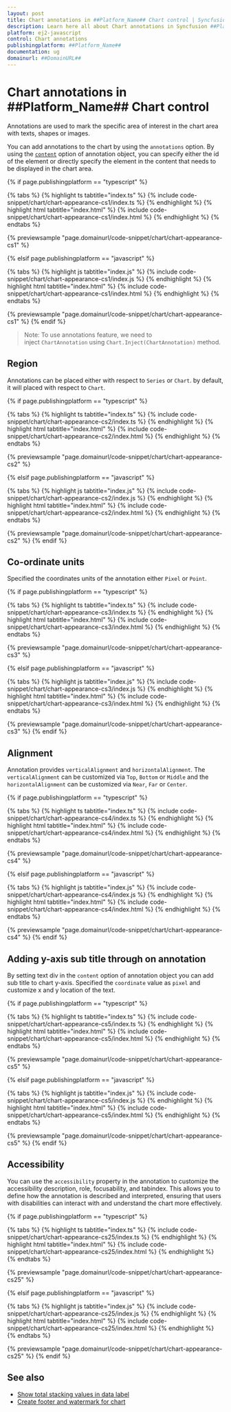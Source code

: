```yaml
---
layout: post
title: Chart annotations in ##Platform_Name## Chart control | Syncfusion
description: Learn here all about Chart annotations in Syncfusion ##Platform_Name## Chart control of Syncfusion Essential JS 2 and more.
platform: ej2-javascript
control: Chart annotations 
publishingplatform: ##Platform_Name##
documentation: ug
domainurl: ##DomainURL##
---
```


# Chart annotations in ##Platform_Name## Chart control

Annotations are used to mark the specific area of interest in the chart area with texts, shapes or images.

<!-- markdownlint-disable MD033 -->

You can add annotations to the chart by using the <code>annotations</code> option. By using the [`content`](../api/chart/chartAnnotationSettingsModel/#content-string) option of annotation object, you can specify either the id of the element or directly specify the element in the content that needs to be displayed in the chart area.

{% if page.publishingplatform == "typescript" %}

{% tabs %}
{% highlight ts tabtitle="index.ts" %}
{% include code-snippet/chart/chart-appearance-cs1/index.ts %}
{% endhighlight %}
{% highlight html tabtitle="index.html" %}
{% include code-snippet/chart/chart-appearance-cs1/index.html %}
{% endhighlight %}
{% endtabs %}
        
{% previewsample "page.domainurl/code-snippet/chart/chart-appearance-cs1" %}

{% elsif page.publishingplatform == "javascript" %}

{% tabs %}
{% highlight js tabtitle="index.js" %}
{% include code-snippet/chart/chart-appearance-cs1/index.js %}
{% endhighlight %}
{% highlight html tabtitle="index.html" %}
{% include code-snippet/chart/chart-appearance-cs1/index.html %}
{% endhighlight %}
{% endtabs %}

{% previewsample "page.domainurl/code-snippet/chart/chart-appearance-cs1" %}
{% endif %}

>Note: To use annotations feature, we need to inject `ChartAnnotation` using `Chart.Inject(ChartAnnotation)` method.

## Region

Annotations can be placed either with respect to `Series` or `Chart`. by default, it will placed with respect to `Chart`.

{% if page.publishingplatform == "typescript" %}

{% tabs %}
{% highlight ts tabtitle="index.ts" %}
{% include code-snippet/chart/chart-appearance-cs2/index.ts %}
{% endhighlight %}
{% highlight html tabtitle="index.html" %}
{% include code-snippet/chart/chart-appearance-cs2/index.html %}
{% endhighlight %}
{% endtabs %}
        
{% previewsample "page.domainurl/code-snippet/chart/chart-appearance-cs2" %}

{% elsif page.publishingplatform == "javascript" %}

{% tabs %}
{% highlight js tabtitle="index.js" %}
{% include code-snippet/chart/chart-appearance-cs2/index.js %}
{% endhighlight %}
{% highlight html tabtitle="index.html" %}
{% include code-snippet/chart/chart-appearance-cs2/index.html %}
{% endhighlight %}
{% endtabs %}

{% previewsample "page.domainurl/code-snippet/chart/chart-appearance-cs2" %}
{% endif %}

## Co-ordinate units

Specified the coordinates units of the annotation either `Pixel` or `Point`.

{% if page.publishingplatform == "typescript" %}

{% tabs %}
{% highlight ts tabtitle="index.ts" %}
{% include code-snippet/chart/chart-appearance-cs3/index.ts %}
{% endhighlight %}
{% highlight html tabtitle="index.html" %}
{% include code-snippet/chart/chart-appearance-cs3/index.html %}
{% endhighlight %}
{% endtabs %}
        
{% previewsample "page.domainurl/code-snippet/chart/chart-appearance-cs3" %}

{% elsif page.publishingplatform == "javascript" %}

{% tabs %}
{% highlight js tabtitle="index.js" %}
{% include code-snippet/chart/chart-appearance-cs3/index.js %}
{% endhighlight %}
{% highlight html tabtitle="index.html" %}
{% include code-snippet/chart/chart-appearance-cs3/index.html %}
{% endhighlight %}
{% endtabs %}

{% previewsample "page.domainurl/code-snippet/chart/chart-appearance-cs3" %}
{% endif %}

## Alignment

Annotation provides `verticalAlignment` and `horizontalAlignment`. The `verticalAlignment` can be customized via `Top`, `Bottom` or `Middle` and the `horizontalAlignment` can be customized via `Near`, `Far` or `Center`.

{% if page.publishingplatform == "typescript" %}

{% tabs %}
{% highlight ts tabtitle="index.ts" %}
{% include code-snippet/chart/chart-appearance-cs4/index.ts %}
{% endhighlight %}
{% highlight html tabtitle="index.html" %}
{% include code-snippet/chart/chart-appearance-cs4/index.html %}
{% endhighlight %}
{% endtabs %}
        
{% previewsample "page.domainurl/code-snippet/chart/chart-appearance-cs4" %}

{% elsif page.publishingplatform == "javascript" %}

{% tabs %}
{% highlight js tabtitle="index.js" %}
{% include code-snippet/chart/chart-appearance-cs4/index.js %}
{% endhighlight %}
{% highlight html tabtitle="index.html" %}
{% include code-snippet/chart/chart-appearance-cs4/index.html %}
{% endhighlight %}
{% endtabs %}

{% previewsample "page.domainurl/code-snippet/chart/chart-appearance-cs4" %}
{% endif %}

## Adding y-axis sub title through on annotation

By setting text div in the `content` option of annotation object you can add sub title to chart y-axis. Specified the `coordinate` value as `pixel` and customize x and y location of the text.

{% if page.publishingplatform == "typescript" %}

{% tabs %}
{% highlight ts tabtitle="index.ts" %}
{% include code-snippet/chart/chart-appearance-cs5/index.ts %}
{% endhighlight %}
{% highlight html tabtitle="index.html" %}
{% include code-snippet/chart/chart-appearance-cs5/index.html %}
{% endhighlight %}
{% endtabs %}
        
{% previewsample "page.domainurl/code-snippet/chart/chart-appearance-cs5" %}

{% elsif page.publishingplatform == "javascript" %}

{% tabs %}
{% highlight js tabtitle="index.js" %}
{% include code-snippet/chart/chart-appearance-cs5/index.js %}
{% endhighlight %}
{% highlight html tabtitle="index.html" %}
{% include code-snippet/chart/chart-appearance-cs5/index.html %}
{% endhighlight %}
{% endtabs %}

{% previewsample "page.domainurl/code-snippet/chart/chart-appearance-cs5" %}
{% endif %}

## Accessibility

You can use the `accessibility` property in the annotation to customize the accessibility description, role, focusability, and tabindex. This allows you to define how the annotation is described and interpreted, ensuring that users with disabilities can interact with and understand the chart more effectively.

{% if page.publishingplatform == "typescript" %}

{% tabs %}
{% highlight ts tabtitle="index.ts" %}
{% include code-snippet/chart/chart-appearance-cs25/index.ts %}
{% endhighlight %}
{% highlight html tabtitle="index.html" %}
{% include code-snippet/chart/chart-appearance-cs25/index.html %}
{% endhighlight %}
{% endtabs %}
        
{% previewsample "page.domainurl/code-snippet/chart/chart-appearance-cs25" %}

{% elsif page.publishingplatform == "javascript" %}

{% tabs %}
{% highlight js tabtitle="index.js" %}
{% include code-snippet/chart/chart-appearance-cs25/index.js %}
{% endhighlight %}
{% highlight html tabtitle="index.html" %}
{% include code-snippet/chart/chart-appearance-cs25/index.html %}
{% endhighlight %}
{% endtabs %}

{% previewsample "page.domainurl/code-snippet/chart/chart-appearance-cs25" %}
{% endif %}

## See also

* [Show total stacking values in data label](../chart/how-to/stacking-total/#show-the-total-value-for-stacking-series-in-data-label)
* [Create footer and watermark for chart](../chart/how-to/footer/#create-footer-and-watermark-for-chart)
